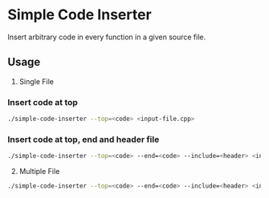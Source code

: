 # Simple Code Inserter

Insert arbitrary code in every function in a given source file. 

## Usage 

1. Single File

### Insert code at top

```bash
./simple-code-inserter --top=<code> <input-file.cpp>
```

### Insert code at top, end and header file

```bash
./simple-code-inserter --top=<code> --end=<code> --include=<header> <input-file.cpp>
```

2. Multiple File 

```bash
./simple-code-inserter --top=<code> --end=<code> --include=<header> <input-file1.cpp> <input-file2.cpp> ... <input-filen.cpp>
```
